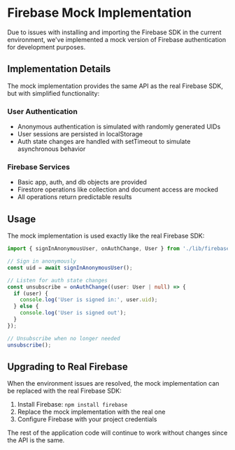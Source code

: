 # Firebase Mock Implementation

Due to issues with installing and importing the Firebase SDK in the current environment, we've implemented a mock version of Firebase authentication for development purposes.

## Implementation Details

The mock implementation provides the same API as the real Firebase SDK, but with simplified functionality:

### User Authentication

- Anonymous authentication is simulated with randomly generated UIDs
- User sessions are persisted in localStorage
- Auth state changes are handled with setTimeout to simulate asynchronous behavior

### Firebase Services

- Basic app, auth, and db objects are provided
- Firestore operations like collection and document access are mocked
- All operations return predictable results

## Usage

The mock implementation is used exactly like the real Firebase SDK:

```typescript
import { signInAnonymousUser, onAuthChange, User } from './lib/firebase';

// Sign in anonymously
const uid = await signInAnonymousUser();

// Listen for auth state changes
const unsubscribe = onAuthChange((user: User | null) => {
  if (user) {
    console.log('User is signed in:', user.uid);
  } else {
    console.log('User is signed out');
  }
});

// Unsubscribe when no longer needed
unsubscribe();
```

## Upgrading to Real Firebase

When the environment issues are resolved, the mock implementation can be replaced with the real Firebase SDK:

1. Install Firebase: `npm install firebase`
2. Replace the mock implementation with the real one
3. Configure Firebase with your project credentials

The rest of the application code will continue to work without changes since the API is the same. 